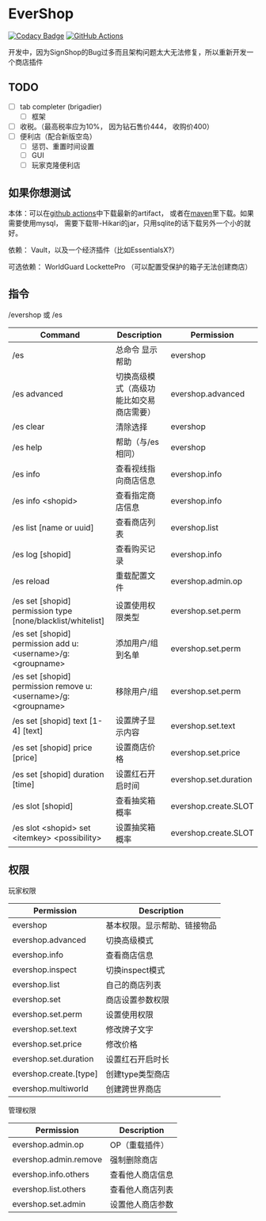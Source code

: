 # EverShop

[![Codacy Badge](https://api.codacy.com/project/badge/Grade/a9fb0d5ad5844f3098e80bc5fce01a2e)](https://app.codacy.com/gh/EverMCServer/EverShop?utm_source=github.com&utm_medium=referral&utm_content=EverMCServer/EverShop&utm_campaign=Badge_Grade_Dashboard)
[![GitHub Actions](https://github.com/EverMCServer/EverShop/workflows/GitHub%20Actions/badge.svg)](https://github.com/EverMCServer/EverShop/actions)

开发中，因为SignShop的Bug过多而且架构问题太大无法修复，所以重新开发一个商店插件

## TODO

  - [ ] tab completer (brigadier)
    - [ ] 框架
  - [ ] 收税。（最高税率应为10%， 因为钻石售价444， 收购价400）
  - [ ] 便利店（配合新版空岛）
    - [ ] 惩罚、重置时间设置
    - [ ] GUI
    - [ ] 玩家克隆便利店

## 如果你想测试

本体：可以在[github actions](https://github.com/EverMCServer/EverShop/actions)中下载最新的artifact， 或者在[maven](http://maven-djytw.azurewebsites.net/maven-repository/com/evermc/evershop/EverShop/1.0/)里下载。如果需要使用mysql， 需要下载带-Hikari的jar，只用sqlite的话下载另外一个小的就好。

依赖： Vault，以及一个经济插件（比如EssentialsX?）

可选依赖： WorldGuard LockettePro （可以配置受保护的箱子无法创建商店）

## 指令

/evershop 或 /es

| Command | Description | Permission |
|---------|-------------|------------|
| /es | 总命令 显示帮助 | evershop |
| /es advanced | 切换高级模式（高级功能比如交易商店需要）| evershop.advanced |
| /es clear | 清除选择 | evershop |
| /es help | 帮助（与/es相同） | evershop |
| /es info | 查看视线指向商店信息 | evershop.info |
| /es info &lt;shopid> | 查看指定商店信息 | evershop.info |
| /es list [name or uuid] | 查看商店列表 | evershop.list |
| /es log [shopid] | 查看购买记录 | evershop.info |
| /es reload | 重载配置文件 | evershop.admin.op |
| /es set [shopid] permission type [none/blacklist/whitelist] | 设置使用权限类型 | evershop.set.perm |
| /es set [shopid] permission add u:&lt;username>/g:&lt;groupname> | 添加用户/组到名单 | evershop.set.perm |
| /es set [shopid] permission remove u:&lt;username>/g:&lt;groupname> | 移除用户/组 | evershop.set.perm |
| /es set [shopid] text [1-4] [text] | 设置牌子显示内容 | evershop.set.text |
| /es set [shopid] price [price] | 设置商店价格 | evershop.set.price |
| /es set [shopid] duration [time] | 设置红石开启时间 | evershop.set.duration |
| /es slot [shopid] | 查看抽奖箱概率 | evershop.create.SLOT |
| /es slot &lt;shopid> set &lt;itemkey> &lt;possibility>| 设置抽奖箱概率 | evershop.create.SLOT |

## 权限

玩家权限

| Permission | Description | 
|------------|-------------|
| evershop                | 基本权限。显示帮助、链接物品  |
| evershop.advanced       | 切换高级模式                 |
| evershop.info           | 查看商店信息                 |
| evershop.inspect        | 切换inspect模式              |
| evershop.list           | 自己的商店列表               |
| evershop.set            | 商店设置参数权限             |
| evershop.set.perm       | 设置使用权限                 |
| evershop.set.text       | 修改牌子文字                 |
| evershop.set.price      | 修改价格                     |
| evershop.set.duration   | 设置红石开启时长             |
| evershop.create.[type]  | 创建type类型商店             |
| evershop.multiworld     | 创建跨世界商店               |

管理权限

| Permission | Description | 
|------------|-------------|                    
| evershop.admin.op       | OP（重载插件）   |
| evershop.admin.remove   | 强制删除商店     |
| evershop.info.others    | 查看他人商店信息 |
| evershop.list.others    | 查看他人商店列表 |
| evershop.set.admin      | 设置他人商店参数 |

